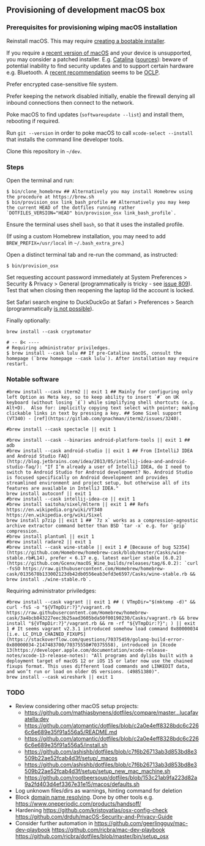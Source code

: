 ## Provisioning of development macOS box

### Prerequisites for provisioning wiping macOS installation

Reinstall macOS.
This may require [creating a bootable installer](https://support.apple.com/en-us/HT201372).

If you require a [recent version of macOS](https://support.apple.com/en-us/HT201222) and your device is unsupported,
you may consider a patched installer.
E.g. [Catalina](http://dosdude1.com/catalina/) ([sources](https://github.com/dosdude1/macos-catalina-patcher/)):
beware of potential inability to find security updates and to support certain hardware e.g. Bluetooth.
A [recent recommendation](https://github.com/dosdude1/macos-catalina-patcher/issues/150#issuecomment-1000781162)
seems to be [OCLP](https://github.com/dortania/OpenCore-Legacy-Patcher).

Prefer encrypted case-sensitive file system.

Prefer keeping the network disabled initially,
enable the firewall denying all inbound connections
then connect to the network.

Poke macOS to find updates (`softwareupdate --list`)
and install them,
rebooting if required.

Run `git --version`
in order to poke macOS to call `xcode-select --install`
that installs the command line developer tools.

Clone this repository in `~/dev`.

### Steps

Open the terminal and run:

```
$ bin/clone_homebrew ## Alternatively you may install Homebrew using the procedure at https://brew.sh
$ bin/provision_osx link_bash_profile ## Alternatively you may keep the current HEAD of the dotfiles running rather `DOTFILES_VERSION="HEAD" bin/provision_osx link_bash_profile`.
```

Ensure the terminal uses shell `bash`, so that it uses the installed profile.

(If using a custom Homebrew installation, you may need to add `BREW_PREFIX=/usr/local` in `~/.bash_extra_pre`.)

Open a distinct terminal tab and re-run the command, as instructed:

```
$ bin/provision_osx
```

Set requesting account password immediately
at System Preferences > Security & Privacy > General
(programmatically is tricky - see [issue 809](https://github.com/mathiasbynens/dotfiles)).
Test that when closing then reopening the laptop lid the account is locked.

Set Safari search engine to DuckDuckGo
at Safari > Preferences > Search
(programmatically [is not possible](https://stackoverflow.com/questions/12855168/mac-os-x-safari-6-default-search-engine-change-between-possible-values)).

Finally optionally:
```
brew install --cask cryptomator

# -- 8< ----
# Requiring administrator priviledges.
$ brew install --cask lulu ## If pre-Catalina macOS, consult the homepage (`brew homepage --cask lulu`). After installation may require restart.
```

### Notable software

```
#brew install --cask iterm2 || exit 1 ## Mainly for configuring only left Option as Meta key, so to keep ability to insert `#` on UK keyboard (without losing `£`) while simplifying shell shortcuts (e.g. Alt+D).  Also for: implicitly copying text select with pointer; making clickable links in text by pressing a key. ## Some Sixel support (VT340) - [ref](https://gitlab.com/gnachman/iterm2/issues/3240).

#brew install --cask spectacle || exit 1

#brew install --cask --binaries android-platform-tools || exit 1 ## adb
#brew install --cask android-studio || exit 1 ## From [IntelliJ IDEA and Android Studio FAQ](http://blog.jetbrains.com/idea/2013/05/intellij-idea-and-android-studio-faq/): "If I’m already a user of IntelliJ IDEA, do I need to switch to Android Studio for Android development? No. Android Studio is focused specifically on Android development and provides streamlined environment and project setup, but otherwise all of its features are available in IntelliJ IDEA."
brew install autoconf || exit 1
#brew install --cask intellij-idea-ce || exit 1
#brew install saitoha/sixel/mlterm || exit 1 ## Refs https://en.wikipedia.org/wiki/VT340 https://en.wikipedia.org/wiki/Sixel
brew install p7zip || exit 1 ## `7z x` works as a compression-agnostic archive extractor command better than BSD `tar -x` e.g. for `gzip` compression.
#brew install plantuml || exit 1
#brew install radare2 || exit 1
#brew install --cask wine-stable || exit 1 # [Because of bug 52354](https://github.com/Homebrew/homebrew-cask/blob/master/Casks/wine-stable.rb#L14), prefer < 6.17 e.g. latest earlier stable [6.0.2](https://github.com/Gcenx/macOS_Wine_builds/releases/tag/6.0.2): `curl -fsSO https://raw.githubusercontent.com/Homebrew/homebrew-cask/0135678b133002123db42db0556eab3efd3e6597/Casks/wine-stable.rb && brew install ./wine-stable.rb`.
```

Requiring administrator priviledges:
```
#brew install --cask vagrant || exit 1 ## ( VTmpDir="$(mktemp -d)" && curl -fsS -o "${VTmpDir:?}"/vagrant.rb https://raw.githubusercontent.com/Homebrew/homebrew-cask/3a4bcb843227eec3b25aad3605bda50f00190230/Casks/vagrant.rb && brew install "${VTmpDir:?}"/vagrant.rb && rm -rf "${VTmpDir:?}"; ) || exit 1 # It seems vagrant v2.3.1 introduced somehow load command 0x80000034 [i.e. LC_DYLD_CHAINED_FIXUPS](https://stackoverflow.com/questions/70375459/golang-build-error-0x80000034-2147483700/70375558#70375558), introduced in [Xcode 13(https://developer.apple.com/documentation/xcode-release-notes/xcode-13-release-notes): "All programs and dylibs built with a deployment target of macOS 12 or iOS 15 or later now use the chained fixups format. This uses different load commands and LINKEDIT data, and won’t run or load on older OS versions. (49851380)".
brew install --cask wireshark || exit 1
```

### TODO

* Review considering other macOS setup projects:
  - https://github.com/mathiasbynens/dotfiles/compare/master...lucafavatella:dev
  - https://github.com/atomantic/dotfiles/blob/c2a0e4eff8328bdc6c2266c6e689e35f91a556a5/README.md
  - https://github.com/atomantic/dotfiles/blob/c2a0e4eff8328bdc6c2266c6e689e35f91a556a5/install.sh
  - https://github.com/ashishb/dotfiles/blob/c7f6b26713ab3d853bd8e3509b22ae52fcab4d3f/setup/_macos
  - https://github.com/ashishb/dotfiles/blob/c7f6b26713ab3d853bd8e3509b22ae52fcab4d3f/setup/setup_new_mac_machine.sh
  - https://github.com/rootbeersoup/dotfiles/blob/153c21ab9fa223d82a9a2fd403d4ef3367e31e15/macos/defaults.sh
* Log unknown files/dirs as warnings, hinting command for deletion
* Block [domain name resolving](https://threatpost.com/patrick-wardle-breaks-and-bypasses-macos-firewalls/134784/). Done by other tools e.g. https://www.oneperiodic.com/products/handsoff/
* Hardening https://github.com/kristovatlas/osx-config-check https://github.com/drduh/macOS-Security-and-Privacy-Guide
* Consider further automation in https://github.com/geerlingguy/mac-dev-playbook https://github.com/ricbra/mac-dev-playbook https://github.com/ricbra/dotfiles/blob/master/bin/setup_osx
